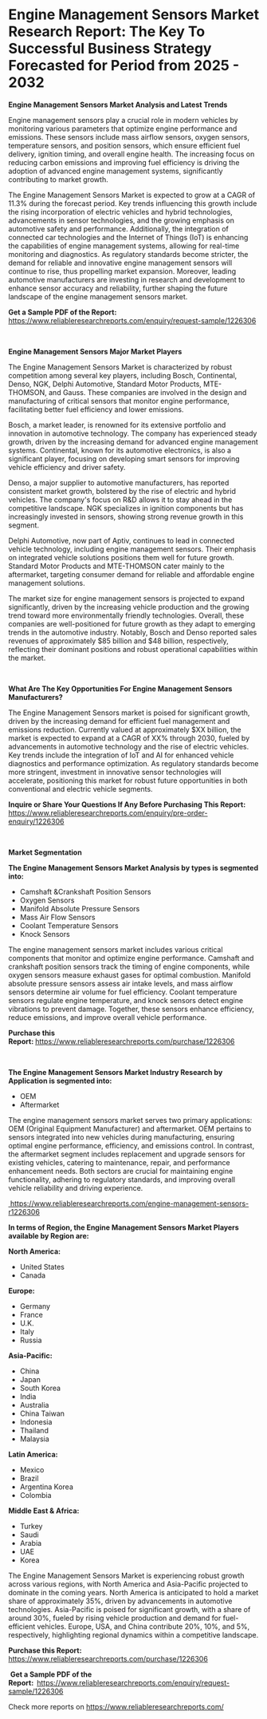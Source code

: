 <p><h1>Engine Management Sensors Market Research Report: The Key To Successful Business Strategy Forecasted for Period from 2025 - 2032</h1></p><p><strong>Engine Management Sensors Market Analysis and Latest Trends</strong></p>
<p><p>Engine management sensors play a crucial role in modern vehicles by monitoring various parameters that optimize engine performance and emissions. These sensors include mass airflow sensors, oxygen sensors, temperature sensors, and position sensors, which ensure efficient fuel delivery, ignition timing, and overall engine health. The increasing focus on reducing carbon emissions and improving fuel efficiency is driving the adoption of advanced engine management systems, significantly contributing to market growth.</p><p>The Engine Management Sensors Market is expected to grow at a CAGR of 11.3% during the forecast period. Key trends influencing this growth include the rising incorporation of electric vehicles and hybrid technologies, advancements in sensor technologies, and the growing emphasis on automotive safety and performance. Additionally, the integration of connected car technologies and the Internet of Things (IoT) is enhancing the capabilities of engine management systems, allowing for real-time monitoring and diagnostics. As regulatory standards become stricter, the demand for reliable and innovative engine management sensors will continue to rise, thus propelling market expansion. Moreover, leading automotive manufacturers are investing in research and development to enhance sensor accuracy and reliability, further shaping the future landscape of the engine management sensors market.</p></p>
<p><strong>Get a Sample PDF of the Report:&nbsp;</strong> <a href="https://www.reliableresearchreports.com/enquiry/request-sample/1226306?utm_campaign=2380&utm_medium=2&utm_source=Github&utm_content=ia&utm_term=18022025&utm_id=engine-management-sensors">https://www.reliableresearchreports.com/enquiry/request-sample/1226306</a></p>
<p>&nbsp;</p>
<p><strong>Engine Management Sensors Major Market Players</strong></p>
<p><p>The Engine Management Sensors Market is characterized by robust competition among several key players, including Bosch, Continental, Denso, NGK, Delphi Automotive, Standard Motor Products, MTE-THOMSON, and Gauss. These companies are involved in the design and manufacturing of critical sensors that monitor engine performance, facilitating better fuel efficiency and lower emissions.</p><p>Bosch, a market leader, is renowned for its extensive portfolio and innovation in automotive technology. The company has experienced steady growth, driven by the increasing demand for advanced engine management systems. Continental, known for its automotive electronics, is also a significant player, focusing on developing smart sensors for improving vehicle efficiency and driver safety.</p><p>Denso, a major supplier to automotive manufacturers, has reported consistent market growth, bolstered by the rise of electric and hybrid vehicles. The company's focus on R&D allows it to stay ahead in the competitive landscape. NGK specializes in ignition components but has increasingly invested in sensors, showing strong revenue growth in this segment.</p><p>Delphi Automotive, now part of Aptiv, continues to lead in connected vehicle technology, including engine management sensors. Their emphasis on integrated vehicle solutions positions them well for future growth. Standard Motor Products and MTE-THOMSON cater mainly to the aftermarket, targeting consumer demand for reliable and affordable engine management solutions.</p><p>The market size for engine management sensors is projected to expand significantly, driven by the increasing vehicle production and the growing trend toward more environmentally friendly technologies. Overall, these companies are well-positioned for future growth as they adapt to emerging trends in the automotive industry. Notably, Bosch and Denso reported sales revenues of approximately $85 billion and $48 billion, respectively, reflecting their dominant positions and robust operational capabilities within the market.</p></p>
<p>&nbsp;</p>
<p><strong>What Are The Key Opportunities For Engine Management Sensors Manufacturers?</strong></p>
<p><p>The Engine Management Sensors market is poised for significant growth, driven by the increasing demand for efficient fuel management and emissions reduction. Currently valued at approximately $XX billion, the market is expected to expand at a CAGR of XX% through 2030, fueled by advancements in automotive technology and the rise of electric vehicles. Key trends include the integration of IoT and AI for enhanced vehicle diagnostics and performance optimization. As regulatory standards become more stringent, investment in innovative sensor technologies will accelerate, positioning this market for robust future opportunities in both conventional and electric vehicle segments.</p></p>
<p><strong>Inquire or Share Your Questions If Any Before Purchasing This Report:</strong> <a href="https://www.reliableresearchreports.com/enquiry/pre-order-enquiry/1226306?utm_campaign=2380&utm_medium=2&utm_source=Github&utm_content=ia&utm_term=18022025&utm_id=engine-management-sensors">https://www.reliableresearchreports.com/enquiry/pre-order-enquiry/1226306</a></p>
<p>&nbsp;</p>
<p><strong>Market Segmentation</strong></p>
<p><strong>The Engine Management Sensors Market Analysis by types is segmented into:</strong></p>
<p><ul><li>Camshaft &Crankshaft Position Sensors</li><li>Oxygen Sensors</li><li>Manifold Absolute Pressure Sensors</li><li>Mass Air Flow Sensors</li><li>Coolant Temperature Sensors</li><li>Knock Sensors</li></ul></p>
<p><p>The engine management sensors market includes various critical components that monitor and optimize engine performance. Camshaft and crankshaft position sensors track the timing of engine components, while oxygen sensors measure exhaust gases for optimal combustion. Manifold absolute pressure sensors assess air intake levels, and mass airflow sensors determine air volume for fuel efficiency. Coolant temperature sensors regulate engine temperature, and knock sensors detect engine vibrations to prevent damage. Together, these sensors enhance efficiency, reduce emissions, and improve overall vehicle performance.</p></p>
<p><strong>Purchase this Report:&nbsp;</strong><a href="https://www.reliableresearchreports.com/purchase/1226306?utm_campaign=2380&utm_medium=2&utm_source=Github&utm_content=ia&utm_term=18022025&utm_id=engine-management-sensors">https://www.reliableresearchreports.com/purchase/1226306</a></p>
<p>&nbsp;</p>
<p><strong>The Engine Management Sensors Market Industry Research by Application is segmented into:</strong></p>
<p><ul><li>OEM</li><li>Aftermarket</li></ul></p>
<p><p>The engine management sensors market serves two primary applications: OEM (Original Equipment Manufacturer) and aftermarket. OEM pertains to sensors integrated into new vehicles during manufacturing, ensuring optimal engine performance, efficiency, and emissions control. In contrast, the aftermarket segment includes replacement and upgrade sensors for existing vehicles, catering to maintenance, repair, and performance enhancement needs. Both sectors are crucial for maintaining engine functionality, adhering to regulatory standards, and improving overall vehicle reliability and driving experience.</p></p>
<p><a href="https://www.reliableresearchreports.com/engine-management-sensors-r1226306?utm_campaign=2380&utm_medium=2&utm_source=Github&utm_content=ia&utm_term=18022025&utm_id=engine-management-sensors">&nbsp;https://www.reliableresearchreports.com/engine-management-sensors-r1226306</a></p>
<p><strong>In terms of Region, the Engine Management Sensors Market Players available by Region are:</strong></p>
<p>
    <p> <strong> North America: </strong>
        <ul>
            <li>United States</li>
            <li>Canada</li>
        </ul>
        </p> 
    <p> <strong> Europe: </strong>
        <ul>
            <li>Germany</li>
            <li>France</li>
            <li>U.K.</li>
            <li>Italy</li>
            <li>Russia</li>
        </ul>
        </p> 
    <p> <strong> Asia-Pacific: </strong>
        <ul>
            <li>China</li>
            <li>Japan</li>
            <li>South Korea</li>
            <li>India</li>
            <li>Australia</li>
            <li>China Taiwan</li>
            <li>Indonesia</li>
            <li>Thailand</li>
            <li>Malaysia</li>
        </ul>
        </p> 
    <p> <strong> Latin America: </strong>
        <ul>
            <li>Mexico</li>
            <li>Brazil</li>
            <li>Argentina Korea</li>
            <li>Colombia</li>
        </ul>
        </p> 
    <p> <strong> Middle East & Africa: </strong>
        <ul>
            <li>Turkey</li>
            <li>Saudi</li>
            <li>Arabia</li>
            <li>UAE</li>
            <li>Korea</li>
        </ul>
    </p>
    </p>
<p><p>The Engine Management Sensors Market is experiencing robust growth across various regions, with North America and Asia-Pacific projected to dominate in the coming years. North America is anticipated to hold a market share of approximately 35%, driven by advancements in automotive technologies. Asia-Pacific is poised for significant growth, with a share of around 30%, fueled by rising vehicle production and demand for fuel-efficient vehicles. Europe, USA, and China contribute 20%, 10%, and 5%, respectively, highlighting regional dynamics within a competitive landscape.</p></p>
<p><strong>Purchase this Report: </strong><a href="https://www.reliableresearchreports.com/purchase/1226306?utm_campaign=2380&utm_medium=2&utm_source=Github&utm_content=ia&utm_term=18022025&utm_id=engine-management-sensors">https://www.reliableresearchreports.com/purchase/1226306</a></p>
<p>&nbsp;<strong>Get a Sample PDF of the Report:&nbsp;&nbsp;</strong><a href="https://www.reliableresearchreports.com/enquiry/request-sample/1226306?utm_campaign=2380&utm_medium=2&utm_source=Github&utm_content=ia&utm_term=18022025&utm_id=engine-management-sensors">https://www.reliableresearchreports.com/enquiry/request-sample/1226306</a></p>
<p><strong></strong></p>
<p>Check more reports on <a href="https://www.reliableresearchreports.com/?utm_campaign=2380&utm_medium=2&utm_source=Github&utm_content=ia&utm_term=18022025&utm_id=engine-management-sensors">https://www.reliableresearchreports.com/</a></p>